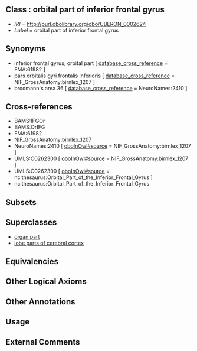 
## Class : orbital part of inferior frontal gyrus

 * *IRI* = http://purl.obolibrary.org/obo/UBERON_0002624
 * *Label* = orbital part of inferior frontal gyrus

## Synonyms

 * inferior frontal gyrus, orbital part [ [database_cross_reference](../../ef/oboInOwl#hasDbXref.md) = FMA:61982 ]
 * pars orbitalis gyri frontalis inferioris [ [database_cross_reference](../../ef/oboInOwl#hasDbXref.md) = NIF_GrossAnatomy:birnlex_1207 ]
 * brodmann's area 36 [ [database_cross_reference](../../ef/oboInOwl#hasDbXref.md) = NeuroNames:2410 ]

## Cross-references

 * BAMS:IFGOr
 * BAMS:OrIFG
 * FMA:61982
 * NIF_GrossAnatomy:birnlex_1207
 * NeuroNames:2410 [ [oboInOwl#source](../../ce/oboInOwl#source.md) = NIF_GrossAnatomy:birnlex_1207 ]
 * UMLS:C0262300 [ [oboInOwl#source](../../ce/oboInOwl#source.md) = NIF_GrossAnatomy:birnlex_1207 ]
 * UMLS:C0262300 [ [oboInOwl#source](../../ce/oboInOwl#source.md) = ncithesaurus:Orbital_Part_of_the_Inferior_Frontal_Gyrus ]
 * ncithesaurus:Orbital_Part_of_the_Inferior_Frontal_Gyrus

## Subsets


## Superclasses

 * [organ part](../../UBERON/64/UBERON_0000064.md)
 * [lobe parts of cerebral cortex](../../UBERON/22/UBERON_0003022.md)

## Equivalencies


## Other Logical Axioms


## Other Annotations


## Usage


## External Comments

